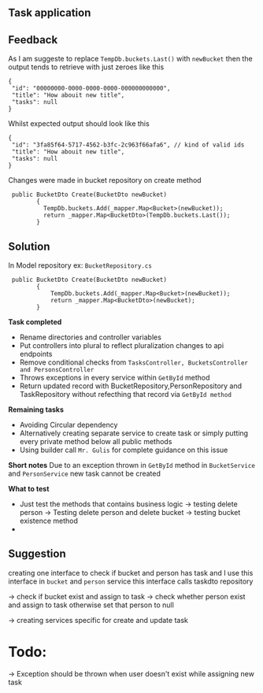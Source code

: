 ## Task application

## Feedback
As I am suggeste to replace `TempDb.buckets.Last()` with `newBucket`  then the output tends to retrieve with just zeroes like this
 ````
{
  "id": "00000000-0000-0000-0000-000000000000",
  "title": "How abouit new title",
  "tasks": null
}
 ````
 Whilst expected output should look like this 
 ``` 
 {
  "id": "3fa85f64-5717-4562-b3fc-2c963f66afa6", // kind of valid ids
  "title": "How abouit new title",
  "tasks": null
}
 ```

 Changes were made in bucket repository on create method
```
 public BucketDto Create(BucketDto newBucket)
        {
          TempDb.buckets.Add(_mapper.Map<Bucket>(newBucket));
          return _mapper.Map<BucketDto>(TempDb.buckets.Last());
        }
```
## Solution
In Model repository ex: `BucketRepository.cs`
``` 
 public BucketDto Create(BucketDto newBucket)
        {
            TempDb.buckets.Add(_mapper.Map<Bucket>(newBucket));
            return _mapper.Map<BucketDto>(newBucket);
        }
```


**Task completed**

- Rename directories and controller variables
- Put controllers into plural to reflect pluralization changes to  api endpoints
- Remove conditional checks from `TasksController, BucketsController and
PersonsController`
- Throws exceptions in every service within `GetById` method
- Return updated record with BucketRepository,PersonRepository and
  TaskRepository without refecthing that record via `GetById method`

**Remaining tasks**

- Avoiding Circular dependency
- Alternatively creating separate service to create task or simply putting every private method below all public methods
- Using builder call `Mr. Gulis` for complete guidance on this issue

**Short notes**
 Due to an exception thrown in `GetById` method in `BucketService` and `PersonService` new task cannot be created

 **What to test**
 - Just test the methods that contains business logic
 -> testing delete person
 -> Testing delete person and delete bucket
 -> testing bucket existence method
 -

 ## Suggestion 
 creating one interface to check if bucket and person has task
 and I use this interface in `bucket` and `person` service
 this interface calls taskdto repository

 -> check if bucket exist and assign to task
 -> check whether person  exist and assign to task otherwise set that person to null

 -> creating services specific for create and update task


 # Todo:
 -> Exception should be thrown when user doesn't exist while assigning new task
 